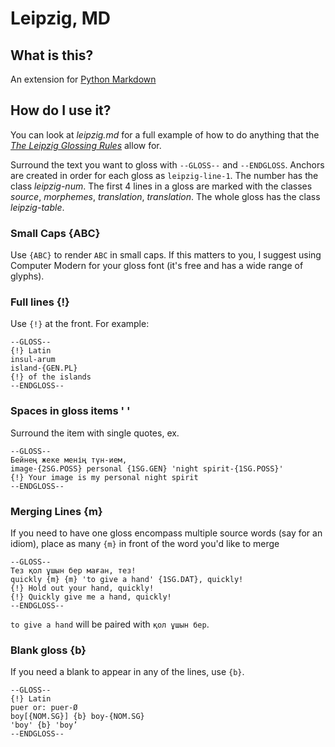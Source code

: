 # Leipzig, MD

## What is this?

An extension for [Python Markdown](https://pythonhosted.org/Markdown/)

## How do I use it?

You can look at _leipzig.md_ for a full example of how to do anything that the _[The Leipzig Glossing Rules](http://www.eva.mpg.de/lingua/resources/glossing-rules.php)_ allow for. 

Surround the text you want to gloss with `--GLOSS--` and `--ENDGLOSS`. Anchors are created in order for each gloss as `leipzig-line-1`. The number has the class _leipzig-num_. The first 4 lines in a gloss are marked with the classes _source_, _morphemes_, _translation_, _translation_. The whole gloss has the class _leipzig-table_.

### Small Caps {ABC}

Use `{ABC}` to render `ABC` in small caps.  If this matters to you, I suggest using Computer Modern for your gloss font (it's free and has a wide range of glyphs).

### Full lines {!}

Use `{!}` at the front. For example:

```
--GLOSS--
{!} Latin
insul-arum
island-{GEN.PL}
{!} of the islands
--ENDGLOSS--
```

### Spaces in gloss items ' '

Surround the item with single quotes, ex.

```
--GLOSS--
Бейнең жеке менің түн-ием,
image-{2SG.POSS} personal {1SG.GEN} 'night spirit-{1SG.POSS}'
{!} Your image is my personal night spirit
--ENDGLOSS--
```

### Merging Lines {m}

If you need to have one gloss encompass multiple source words (say for an idiom), place as many `{m}` in front of the word you'd like to merge

```
--GLOSS--
Тез қол ұшын бер маған, тез!
quickly {m} {m} 'to give a hand' {1SG.DAT}, quickly!
{!} Hold out your hand, quickly!
{!} Quickly give me a hand, quickly!
--ENDGLOSS--
```

`to give a hand` will be paired with `қол ұшын бер`.

### Blank gloss {b}

If you need a blank to appear in any of the lines, use `{b}`.

```
--GLOSS--
{!} Latin
puer or: puer-Ø
boy[{NOM.SG}] {b} boy-{NOM.SG}
'boy' {b} 'boy’
--ENDGLOSS--
```